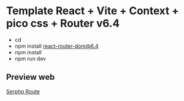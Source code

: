 # Template React + Vite + Context + pico css + Router v6.4

* cd 
* npm install react-router-dom@6.4
* npm install
* npm run dev

## Preview web

[Serphp Route](https://exquisite-speculoos-e07e7a.netlify.app)
